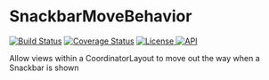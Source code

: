 # SnackbarMoveBehavior

[![Build Status](https://travis-ci.org/ocadotechnology/SnackbarAwareMoveBehavior.svg?branch=master)](https://travis-ci.org/ocadotechnology/SnackbarAwareMoveBehavior)
[![Coverage Status](https://coveralls.io/repos/ocadotechnology/SnackbarAwareMoveBehavior/badge.svg?branch=master&service=github)](https://coveralls.io/github/ocadotechnology/SnackbarAwareMoveBehavior?branch=master)
[![License](https://img.shields.io/badge/license-Apache%202.0-green.svg) ](https://github.com/ocadotechnology/SnackbarAwareMoveBehavior/blob/master/LICENSE)
[![API](https://img.shields.io/badge/API-15%2B-brightgreen.svg?style=flat)](https://android-arsenal.com/api?level=15)
<!--[![Download](https://api.bintray.com/packages/ocadotechnology/maven/snackbar-aware-move-behavior/images/download.svg) ](https://bintray.com/ocadotechnology/maven/snackbar-aware-move-behavior/_latestVersion)-->

Allow views within a CoordinatorLayout to move out the way when a Snackbar is shown
